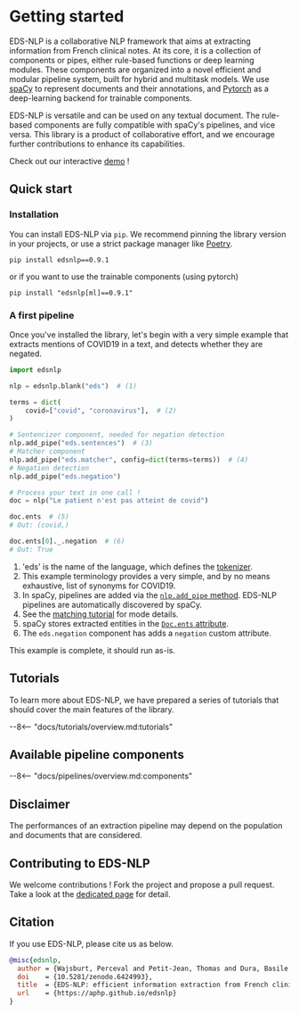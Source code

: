 # Getting started

EDS-NLP is a collaborative NLP framework that aims at extracting information from French clinical notes.
At its core, it is a collection of components or pipes, either rule-based functions or
deep learning modules. These components are organized into a novel efficient and modular pipeline system, built for hybrid and multitask models. We use [spaCy](https://spacy.io) to represent documents and their annotations, and [Pytorch](https://pytorch.org/) as a deep-learning backend for trainable components.

EDS-NLP is versatile and can be used on any textual document. The rule-based components are fully compatible with spaCy's pipelines, and vice versa. This library is a product of collaborative effort, and we encourage further contributions to enhance its capabilities.

Check out our interactive [demo](https://aphp.github.io/edsnlp/demo/) !

## Quick start

### Installation

You can install EDS-NLP via `pip`. We recommend pinning the library version in your projects, or use a strict package manager like [Poetry](https://python-poetry.org/).

```{: data-md-color-scheme="slate" }
pip install edsnlp==0.9.1
```

or if you want to use the trainable components (using pytorch)

```{: data-md-color-scheme="slate" }
pip install "edsnlp[ml]==0.9.1"
```

### A first pipeline

Once you've installed the library, let's begin with a very simple example that extracts mentions of COVID19 in a text, and detects whether they are negated.

```python
import edsnlp

nlp = edsnlp.blank("eds")  # (1)

terms = dict(
    covid=["covid", "coronavirus"],  # (2)
)

# Sentencizer component, needed for negation detection
nlp.add_pipe("eds.sentences")  # (3)
# Matcher component
nlp.add_pipe("eds.matcher", config=dict(terms=terms))  # (4)
# Negation detection
nlp.add_pipe("eds.negation")

# Process your text in one call !
doc = nlp("Le patient n'est pas atteint de covid")

doc.ents  # (5)
# Out: (covid,)

doc.ents[0]._.negation  # (6)
# Out: True
```

1. 'eds' is the name of the language, which defines the [tokenizer](/tokenizers).
2. This example terminology provides a very simple, and by no means exhaustive, list of synonyms for COVID19.
3. In spaCy, pipelines are added via the [`nlp.add_pipe` method](https://spacy.io/api/language#add_pipe). EDS-NLP pipelines are automatically discovered by spaCy.
4. See the [matching tutorial](tutorials/matching-a-terminology.md) for mode details.
5. spaCy stores extracted entities in the [`Doc.ents` attribute](https://spacy.io/api/doc#ents).
6. The `eds.negation` component has adds a `negation` custom attribute.

This example is complete, it should run as-is.

## Tutorials

To learn more about EDS-NLP, we have prepared a series of tutorials that should cover the main features of the library.

--8<-- "docs/tutorials/overview.md:tutorials"

## Available pipeline components

--8<-- "docs/pipelines/overview.md:components"

## Disclaimer

The performances of an extraction pipeline may depend on the population and documents that are considered.

## Contributing to EDS-NLP

We welcome contributions ! Fork the project and propose a pull request.
Take a look at the [dedicated page](https://aphp.github.io/edsnlp/latest/contributing/) for detail.

## Citation

If you use EDS-NLP, please cite us as below.

```bibtex
@misc{edsnlp,
  author = {Wajsburt, Perceval and Petit-Jean, Thomas and Dura, Basile and Cohen, Ariel and Jean, Charline and Bey, Romain},
  doi    = {10.5281/zenodo.6424993},
  title  = {EDS-NLP: efficient information extraction from French clinical notes},
  url    = {https://aphp.github.io/edsnlp}
}
```
